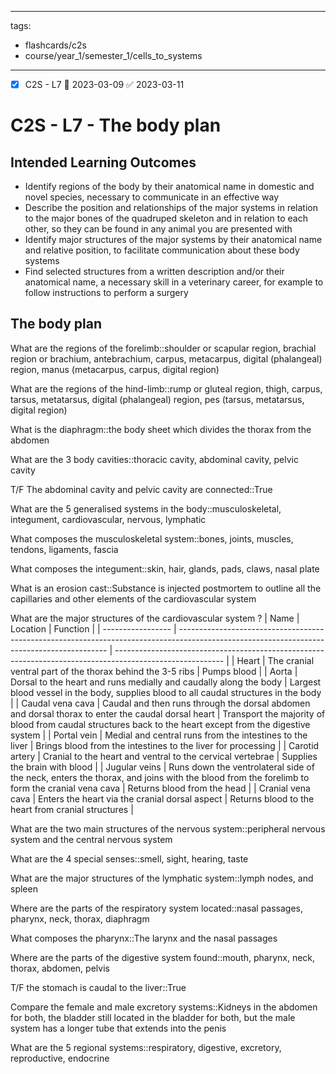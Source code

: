 
---
tags:
- flashcards/c2s
- course/year_1/semester_1/cells_to_systems
---

- [x] C2S - L7 📅 2023-03-09 ✅ 2023-03-11

# C2S - L7 - The body plan

## Intended Learning Outcomes
- Identify regions of the body by their anatomical name in domestic and novel species, necessary to communicate in an effective way
- Describe the position and relationships of the major systems in relation to the major bones of the quadruped skeleton and in relation to each other, so they can be found in any animal you are presented with
- Identify major structures of the major systems by their anatomical name and relative position, to facilitate communication about these body systems
- Find selected structures from a written description and/or their anatomical name, a necessary skill in a veterinary career, for example to follow instructions to perform a surgery

## The body plan

What are the regions of the forelimb::shoulder or scapular region, brachial region or brachium, antebrachium, carpus, metacarpus, digital (phalangeal) region, manus (metacarpus, carpus, digital region)

What are the regions of the hind-limb::rump or gluteal region, thigh, carpus, tarsus, metatarsus, digital (phalangeal) region, pes (tarsus, metatarsus, digital region)

What is the diaphragm::the body sheet which divides the thorax from the abdomen

What are the 3 body cavities::thoracic cavity, abdominal cavity, pelvic cavity

T/F The abdominal cavity and pelvic cavity are connected::True

What are the 5 generalised systems in the body::musculoskeletal, integument, cardiovascular, nervous, lymphatic

What composes the musculoskeletal system::bones, joints, muscles, tendons, ligaments, fascia

What composes the integument::skin, hair, glands, pads, claws, nasal plate

What is an erosion cast::Substance is injected postmortem to outline all the capillaries and other elements of the cardiovascular system

What are the major structures of the cardiovascular system
?
| Name              | Location                                                                                                                                   | Function                                                                                                  |
| ----------------- | ------------------------------------------------------------------------------------------------------------------------------------------ | --------------------------------------------------------------------------------------------------------- |
| Heart             | The cranial ventral part of the thorax behind the 3-5 ribs                                                                                     | Pumps blood                                                                                               |
| Aorta             | Dorsal to the heart and runs medially and caudally along the body                                                                          | Largest blood vessel in the body, supplies blood to all caudal structures in the body                     |
| Caudal vena cava  | Caudal and then runs through the dorsal abdomen and dorsal thorax to enter the caudal dorsal heart                                         | Transport the majority of blood from caudal structures back to the heart except from the digestive system |
| Portal vein       | Medial and central runs from the intestines to the liver                                                                                   | Brings blood from the intestines to the liver for processing                                              |
| Carotid artery    | Cranial to the heart and ventral to the cervical vertebrae                                                                                 | Supplies the brain with blood                                                                             |
| Jugular veins     | Runs down the ventrolateral side of the neck, enters the thorax, and joins with the blood from the forelimb to form the cranial vena cava | Returns blood from the head                                                                               |
| Cranial vena cava | Enters the heart via the cranial dorsal aspect                                                                                             | Returns blood to the heart from cranial structures                                                        |

What are the two main structures of the nervous system::peripheral nervous system and the central nervous system

What are the 4 special senses::smell, sight, hearing, taste

What are the major structures of the lymphatic system::lymph nodes, and spleen

Where are the parts of the respiratory system located::nasal passages, pharynx, neck, thorax, diaphragm

What composes the pharynx::The larynx and the nasal passages

Where are the parts of the digestive system found::mouth, pharynx, neck, thorax, abdomen, pelvis

T/F the stomach is caudal to the liver::True

Compare the female and male excretory systems::Kidneys in the abdomen for both, the bladder still located in the bladder for both, but the male system has a longer tube that extends into the penis

What are the 5 regional systems::respiratory, digestive, excretory, reproductive, endocrine



